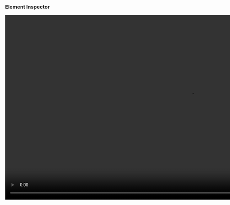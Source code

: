 ### Element Inspector
<video data-autoplay src="img/element-inspector.mp4" height="600"/>

Notes:
- Dev menu
- Hit "D" in the terminal
- Shake the device
